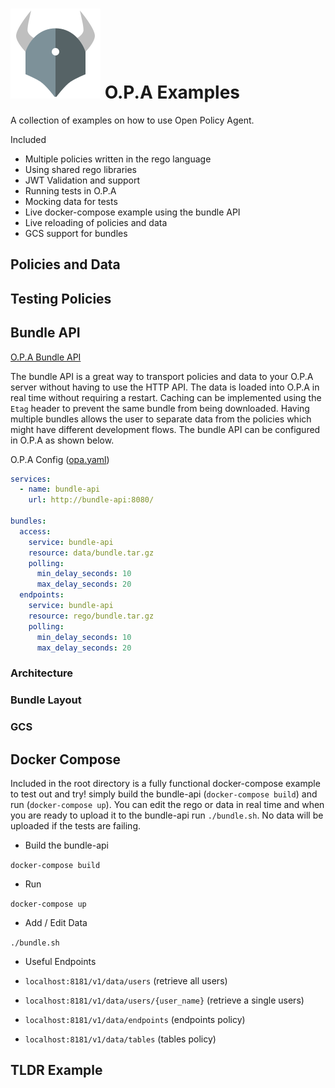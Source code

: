 # ![logo](https://github.com/open-policy-agent/opa/blob/master/logo/logo-144x144.png)  O.P.A Examples

A collection of examples on how to use Open Policy Agent.

Included

- Multiple policies written in the rego language
- Using shared rego libraries
- JWT Validation and support
- Running tests in O.P.A
- Mocking data for tests
- Live docker-compose example using the bundle API
- Live reloading of policies and data
- GCS support for bundles

## Policies and Data

## Testing Policies

## Bundle API

[O.P.A Bundle API](https://www.openpolicyagent.org/docs/latest/management/#bundles)

The bundle API is a great way to transport policies and data to your O.P.A server without having to use the HTTP API. The data is loaded into O.P.A in real time without requiring a restart. Caching can be implemented using the `Etag` header to prevent the same bundle from being downloaded. Having multiple bundles allows the user to separate data from the policies which might have different development flows. The bundle API can be configured in O.P.A as shown below.

O.P.A Config ([opa.yaml](./config/opa.yaml))
```yaml
services:
  - name: bundle-api
    url: http://bundle-api:8080/

bundles:
  access:
    service: bundle-api
    resource: data/bundle.tar.gz
    polling:
      min_delay_seconds: 10
      max_delay_seconds: 20
  endpoints:
    service: bundle-api
    resource: rego/bundle.tar.gz
    polling:
      min_delay_seconds: 10
      max_delay_seconds: 20
```

### Architecture

### Bundle Layout

### GCS

## Docker Compose
Included in the root directory is a fully functional docker-compose example to test out and try! simply build the bundle-api (`docker-compose build`) and run (`docker-compose up`). You can edit the rego or data in real time and when you are ready to upload it to the bundle-api run `./bundle.sh`. No data will be uploaded if the tests are failing.

* Build the bundle-api

`docker-compose build`

* Run

`docker-compose up`

* Add / Edit Data 

`./bundle.sh`

* Useful Endpoints

- `localhost:8181/v1/data/users` (retrieve all users)
- `localhost:8181/v1/data/users/{user_name}` (retrieve a single users)

- `localhost:8181/v1/data/endpoints` (endpoints policy)
- `localhost:8181/v1/data/tables` (tables policy)


## TLDR Example

